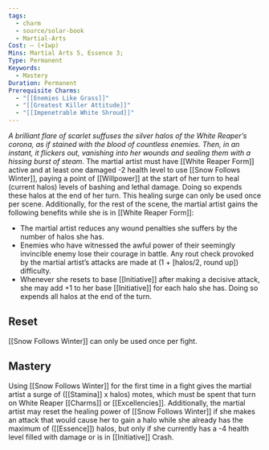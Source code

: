```yaml
---
tags:
  - charm
  - source/solar-book
  - Martial-Arts
Cost: — (+1wp)
Mins: Martial Arts 5, Essence 3;
Type: Permanent
Keywords:
  - Mastery
Duration: Permanent
Prerequisite Charms:
  - "[[Enemies Like Grass]]"
  - "[[Greatest Killer Attitude]]"
  - "[[Impenetrable White Shroud]]"
---
```

*A brilliant flare of scarlet suffuses the silver halos of the White Reaper’s corona, as if stained with the blood of countless enemies. Then, in an instant, it flickers out, vanishing into her wounds and sealing them with a hissing burst of steam.* 
The martial artist must have [[White Reaper Form]] active and at least one damaged -2 health level to use [[Snow Follows Winter]], paying a point of [[Willpower]] at the start of her turn to heal (current halos) levels of bashing and lethal damage. Doing so expends these halos at the end of her turn. This healing surge can only be used once per scene.
Additionally, for the rest of the scene, the martial artist gains the following benefits while she is in [[White Reaper Form]]:
- The martial artist reduces any wound penalties she suffers by the number of halos she has. 
- Enemies who have witnessed the awful power of their seemingly invincible enemy lose their courage in battle. Any rout check provoked by the martial artist’s attacks are made at (1 + [halos/2, round up]) difficulty.
- Whenever she resets to base [[Initiative]] after making a decisive attack, she may add +1 to her base [[Initiative]] for each halo she has. Doing so expends all halos at the end of the turn. 
## Reset
[[Snow Follows Winter]] can only be used once per fight. 
## Mastery
Using [[Snow Follows Winter]] for the first time in a fight gives the martial artist a surge of ([[Stamina]] x halos) motes, which must be spent that turn on White Reaper [[Charms]] or [[Excellencies]]. 
Additionally, the martial artist may reset the healing power of [[Snow Follows Winter]] if she makes an attack that would cause her to gain a halo while she already has the maximum of ([[Essence]]) halos, but only if she currently has a -4 health level filled with damage or is in [[Initiative]] Crash. 
